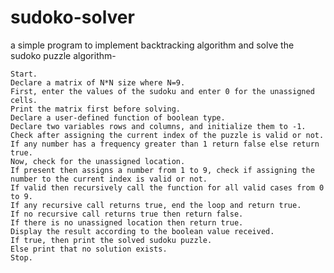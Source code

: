 # sudoko-solver
a simple program to implement backtracking algorithm and solve the sudoko puzzle
algorithm-

    Start.
    Declare a matrix of N*N size where N=9.
    First, enter the values of the sudoku and enter 0 for the unassigned cells.
    Print the matrix first before solving.
    Declare a user-defined function of boolean type.
    Declare two variables rows and columns, and initialize them to -1.
    Check after assigning the current index of the puzzle is valid or not.
    If any number has a frequency greater than 1 return false else return true.
    Now, check for the unassigned location.
    If present then assigns a number from 1 to 9, check if assigning the number to the current index is valid or not.
    If valid then recursively call the function for all valid cases from 0 to 9.
    If any recursive call returns true, end the loop and return true.
    If no recursive call returns true then return false.
    If there is no unassigned location then return true.
    Display the result according to the boolean value received.
    If true, then print the solved sudoku puzzle.
    Else print that no solution exists.
    Stop.
